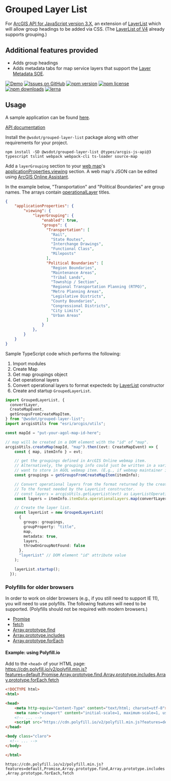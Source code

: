 # Grouped Layer List

For [ArcGIS API for JavaScript version 3.X], an extension of [LayerList] which will allow group headings to be added via CSS. (The [LayerList of V4][layerlistv4] already supports grouping.)

## Additional features provided

- Adds group headings
- Adds metadata tabs for map service layers that support the [Layer Metadata SOE].

[![Demo](https://img.shields.io/badge/Pages-demo-blue.svg?logo=github&longCache=true)][demo]
[![Issues on GitHub](https://img.shields.io/github/issues/wsdot-gis/grouped-layer-list.svg?style=flat-square)][issues]
[![npm version](https://img.shields.io/npm/v/@wsdot/grouped-layer-list.svg?style=flat-square)][package]
[![npm license](https://img.shields.io/npm/l/@wsdot/grouped-layer-list.svg?style=flat-square)][package]
[![npm downloads](https://img.shields.io/npm/dm/@wsdot/grouped-layer-list.svg?style=flat-square)][package]
[![lerna](https://img.shields.io/badge/maintained%20with-lerna-cc00ff.svg)](https://lernajs.io/)

## Usage

A sample application can be found [here](https://github.com/WSDOT-GIS/grouped-layer-list/tree/master/packages/demo).

[API documentation](./docs/README.md)

Install the `@wsdot/grouped-layer-list` package along with other requirements for your project.

```console
npm install -SD @wsdot/grouped-layer-list @types/arcgis-js-api@3 typescript tslint webpack webpack-cli ts-loader source-map
```

Add a `layerGrouping` section to your [web map]'s [applicationProperties.viewing] section. A web map's JSON can be edited using [ArcGIS Online Assistant].

In the example below, "Transportation" and "Political Boundaries" are group names. The arrays contain [operationalLayer] titles.

```json
{
    "applicationProperties": {
        "viewing": {
            "layerGrouping": {
                "enabled": true,
                "groups": {
                  "Transportation": [
                    "Rail",
                    "State Routes",
                    "Interchange Drawings",
                    "Functional Class",
                    "Mileposts"
                  ],
                  "Political Boundaries": [
                    "Region Boundaries",
                    "Maintenance Areas",
                    "Tribal Lands",
                    "Township / Section",
                    "Regional Transportation Planning (RTPO)",
                    "Metro Planning Areas",
                    "Legislative Districts",
                    "County Boundaries",
                    "Congressional Districts",
                    "City Limits",
                    "Urban Areas"
                  ]
                }
            },
        }
    }
}
```

Sample TypeScript code which performs the following:

1. Import modules
2. Create Map
3. Get map groupings object
4. Get operational layers
5. Convert operational layers to format expectedc by [LayerList] constructor
6. Create and startup `GroupedLayerList`.

```typescript
import GroupedLayerList, {
  convertLayer,
  CreateMapEvent,
  getGroupsFromCreateMapItem,
} from "@wsdot/grouped-layer-list";
import arcgisUtils from "esri/arcgis/utils";

const mapId = "put-your-agol-map-id-here";

// map will be created in a DOM element with the "id" of "map".
arcgisUtils.createMap(mapId, "map").then((evt: CreateMapEvent) => {
    const { map, itemInfo } = evt;

    // get the groupings defined in ArcGIS Online webmap item.
    // Alternatively, the grouping info could just be written in a variable if you don't
    // want to store in AGOL webmap item. (E.g., if webmap maintainer isn't comfortable editing item's JSON.)
    const groupings = getGroupsFromCreateMapItem(itemInfo);

    // Convert operational layers from the format returned by the createMap function
    // To the format needed by the LayerList constructor.
    // const layers = arcgisUtils.getLayerList(evt) as LayerListOperationalLayer[];
    const layers = itemInfo.itemData.operationalLayers.map(convertLayer);

    // Create the layer list.
    const layerList = new GroupedLayerList(
      {
        groups: groupings,
        groupProperty: "title",
        map,
        metadata: true,
        layers,
        throwOnGroupNotFound: false
      },
      "layerList" // DOM element "id" attribute value
    );

    layerList.startup();
  });
```

### Polyfills for older browsers

In order to work on older browsers (e.g., if you still need to support IE 11), you will need to use polyfills. The following features will need to be supported. (Polyfills should not be required with modern browsers.)

* [Promise](https://caniuse.com/#feat=promises)
* [fetch](https://caniuse.com/#feat=fetch)
* [Array.prototype.find](https://caniuse.com/#feat=array-find)
* [Array.prototype.includes](https://caniuse.com/#feat=array-includes)
* [Array.prototype.forEach](https://kangax.github.io/compat-table/es5/#test-Array.prototype.forEach)

#### Example: using Polyfill.io

Add to the `<head>` of your HTML page: https://cdn.polyfill.io/v2/polyfill.min.js?features=default,Promise,Array.prototype.find,Array.prototype.includes,Array.prototype.forEach,fetch

```html
<!DOCTYPE html>
<html>

<head>
    <meta http-equiv="Content-Type" content="text/html; charset=utf-8">
    <meta name="viewport" content="initial-scale=1, maximum-scale=1, user-scalable=no">
    <!-- ... -->
    <script src="https://cdn.polyfill.io/v2/polyfill.min.js?features=default,Promise,Array.prototype.find,Array.prototype.includes,Array.prototype.forEach,fetch"></script>
</head>

<body class="claro">
  <!-- ... -->
</body>

</html>
```
`https://cdn.polyfill.io/v2/polyfill.min.js?features=default,Promise,Array.prototype.find,Array.prototype.includes,Array.prototype.forEach,fetch`


[arcgis api for javascript version 3.x]: https://developers.arcgis.com/javascript/3
[applicationProperties.viewing]:https://developers.arcgis.com/web-map-specification/objects/viewing/
[demo]:https://wsdot-gis.github.io/grouped-layer-list
[issues]:https://github.com/wsdot-gis/grouped-layer-list/issues
[layer metadata soe]: https://github.com/WSDOT-GIS/LayerMetadataSoe
[layerlist]: https://developers.arcgis.com/javascript/3/jsapi/layerlist-amd.html
[layerlistv4]: https://developers.arcgis.com/javascript/latest/api-reference/esri-widgets-LayerList.html
[operationalLayer]:https://developers.arcgis.com/web-map-specification/objects/operationalLayers/
[package]:https://www.npmjs.org/package/@wsdot/grouped-layer-list
[web map]:https://developers.arcgis.com/web-map-specification/
[ArcGIS Online Assistant]:https://ago-assistant.esri.com/